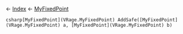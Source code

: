 ← [Index](Api-Index) ← [MyFixedPoint](VRage.MyFixedPoint)

```csharp[MyFixedPoint](VRage.MyFixedPoint) AddSafe([MyFixedPoint](VRage.MyFixedPoint) a, [MyFixedPoint](VRage.MyFixedPoint) b)```